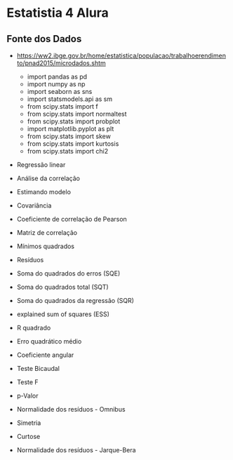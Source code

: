 # Estatistia 4 Alura

## Fonte dos Dados
- https://ww2.ibge.gov.br/home/estatistica/populacao/trabalhoerendimento/pnad2015/microdados.shtm

    - import pandas as pd
    - import numpy as np
    - import seaborn as sns
    - import statsmodels.api as sm
    - from scipy.stats import f
    - from scipy.stats import normaltest
    - from scipy.stats import probplot
    - import matplotlib.pyplot as plt
    - from scipy.stats import skew
    - from scipy.stats import kurtosis
    - from scipy.stats import chi2

- Regressão linear
- Análise da correlação
- Estimando modelo
- Covariância
- Coeficiente de correlação de Pearson
- Matriz de correlação
- Mínimos quadrados
- Resíduos
- Soma do quadrados do erros (SQE)
- Soma do quadrados total (SQT)
- Soma do quadrados da regressão (SQR)
- explained sum of squares (ESS)
- R quadrado
- Erro quadrático médio
- Coeficiente angular
- Teste Bicaudal
- Teste F
- p-Valor
- Normalidade dos resíduos - Omnibus
- Simetria
- Curtose
- Normalidade dos resíduos - Jarque-Bera